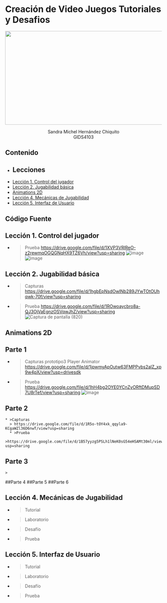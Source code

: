 # Creación de Video Juegos Tutoriales y Desafios
<p align="center">
    <img src="https://github.com/user-attachments/assets/55733e6a-1297-4315-a0dd-70f7e42f54f8" alt="Logo" width=1200 height=300>

  <p align="center">
    Sandra Michel Hernández Chiquito
    <br>
    GIDS4103
  </p>
</p>


## Contenido

- ## Lecciones
- [Lección 1. Control del jugador](#lección-1-control-del-jugador)
- [Lección 2. Jugabilidad básica](#lección-2-jugabilidad-básica)
- [Animations 2D](#Animations-2D)
- [Lección 4. Mecánicas de Jugabilidad](#lección-4-mecánicas-de-jugabilidad)
- [Lección 5. Interfaz de Usuario](#lección-5-interfaz-de-usuario)

## Código Fuente

## Lección 1. Control del jugador
  * > Prueba
    > https://drive.google.com/file/d/1XVP3VRlReO-z2rewmqOGQGNqHX9TZ6Vh/view?usp=sharing
    > ![image](https://github.com/user-attachments/assets/54faa6d1-01c0-4908-977b-971c2b090128)
    > ![image](https://github.com/user-attachments/assets/de2a3c0f-78ca-4936-b919-cf5bce17bce6)

    
## Lección 2. Jugabilidad básica
  * > Capturas
    > https://drive.google.com/file/d/1hgbEpNsdOwlNb289JYwTOtOUhqwk-70f/view?usp=sharing
  * > Prueba https://drive.google.com/file/d/1ROwoaycbro8a-QJ3OjVaEgnzOSVqwJhZ/view?usp=sharing
    > ![Captura de pantalla (820)](https://github.com/user-attachments/assets/c5ef1709-0d14-4f3a-9a63-4932e8c01a3b)

    
## Animations 2D
## Parte 1
  * > Capturas 
    >prototipo3 Player Animator
    > https://drive.google.com/file/d/1jpwmyApOutw63FMPPvbs2alZ_xp9w4pX/view?usp=drivesdk
  * > Prueba
    > https://drive.google.com/file/d/1hH4bg2OYE0YCnZyORftDMupSD7U8rTef/view?usp=sharing
    > ![image](https://github.com/user-attachments/assets/9f624883-a542-402e-a169-9104b7498412)
    
## Parte 2
    * >Capturas
      > https://drive.google.com/file/d/1R5o-tOY4xk_qqyla9-KCgaWZl36D6nwT/view?usp=sharing
      * >Prueba
        >https://drive.google.com/file/d/1B57yyzg5PSLh1lNeK0sG54eHSAMt30ml/view?usp=sharing
        
## Parte 3
    >
##Parte 4
##Parte 5
##Parte 6

    
## Lección 4. Mecánicas de Jugabilidad
  * > Tutorial
  * > Laboratorio
  * > Desafío
  * > Prueba
    
## Lección 5. Interfaz de Usuario
  * > Tutorial
  * > Laboratorio
  * > Desafío
  * > Prueba

